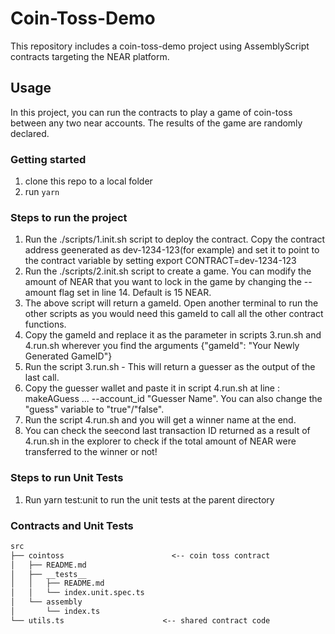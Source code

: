 # Coin-Toss-Demo

This repository includes a coin-toss-demo project using AssemblyScript contracts targeting the NEAR platform.

## Usage
In this project, you can run the contracts to play a game of coin-toss between any two near accounts. The results of the game are randomly declared.

### Getting started

1. clone this repo to a local folder
2. run `yarn`


### Steps to run the project
1. Run the ./scripts/1.init.sh script to deploy the contract. Copy the contract address geenerated as dev-1234-123(for example) and set it
to point to the contract variable by setting export CONTRACT=dev-1234-123
2. Run the ./scripts/2.init.sh script to create a game. You can modify the amount of NEAR that you want to lock in the game by changing the --amount flag set in line 14. Default is 15 NEAR. 
3. The above script will return a gameId. Open another terminal to run the other scripts as you would need this gameId to call all the other contract functions.
4. Copy the gameId and replace it as the parameter in scripts 3.run.sh and 4.run.sh wherever you find the arguments {"gameId": "Your Newly Generated GameID"}
5. Run the script 3.run.sh - This will return a guesser as the output of the last call.
6. Copy the guesser wallet and paste it in script 4.run.sh at line : makeAGuess ... --account_id "Guesser Name". You can also change the "guess" variable to "true"/"false".
7. Run the script 4.run.sh and you will get a winner name at the end.
8. You can check the seecond last transaction ID returned as a result of 4.run.sh in the explorer to check if the total amount of NEAR were transferred to the winner or not!

### Steps to run Unit Tests
1. Run yarn test:unit to run the unit tests at the parent directory

### Contracts and Unit Tests

```txt
src
├── cointoss                        <-- coin toss contract
│   ├── README.md
│   ├── __tests__
│   │   ├── README.md
│   │   └── index.unit.spec.ts
│   └── assembly
│       └── index.ts
└── utils.ts                      <-- shared contract code
```
